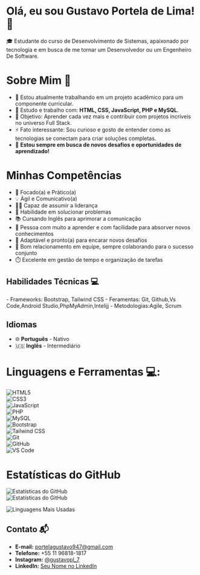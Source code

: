 <h1>Olá, eu sou Gustavo Portela de Lima! 👋 </h1>

🎓 Estudante do curso de Desenvolvimento de Sistemas, apaixonado por tecnologia e em busca de me tornar um Desenvolvedor ou um Engenheiro De Software.

<h1> Sobre Mim   🌟</h1>

- 🔭 Estou atualmente trabalhando em um projeto acadêmico para um componente curricular.  
- 🌱 Estudo e trabalho com: **HTML, CSS, JavaScript, PHP e MySQL**.  
- 🎯 Objetivo: Aprender cada vez mais e contribuir com projetos incríveis no universo Full Stack.  
- ⚡ Fato interessante: Sou curioso e gosto de entender como as tecnologias se conectam para criar soluções completas.  
- 🌟 **Estou sempre em busca de novos desafios e oportunidades de aprendizado!**
 
<h1>Minhas Competências </h1>

- 🎯 Focado(a) e Prático(a)  
- 💡 Ágil e Comunicativo(a)  
- 🧑‍🏫 Capaz de assumir a liderança  
- 🧩 Habilidade em solucionar problemas  
- 📚 Cursando Inglês para aprimorar a comunicação 
- 🚀 Pessoa com muito a aprender e com facilidade para absorver novos conhecimentos  
- 🔄 Adaptável e pronto(a) para encarar novos desafios  
- 🤝 Bom relacionamento em equipe, sempre colaborando para o sucesso conjunto  
- ⏱️ Excelente em gestão de tempo e organização de tarefas

<h2>Habilidades Técnicas 💻 </h2>
- Frameworks: Bootstrap, Tailwind CSS
- Feramentas: Git, Github,Vs Code,Android Studio,PhpMyAdmin,Intelijj
- Metodologias:Agile, Scrum


  

## **Idiomas**  
- 🌐 **Português** - Nativo  
- 🇺🇸 **Inglês** - Intermediário







<h1>Linguagens e Ferramentas 💻: </h1>


![HTML5](https://img.shields.io/badge/HTML5-E34F26?style=flat-square&logo=html5&logoColor=white)  
![CSS3](https://img.shields.io/badge/CSS3-1572B6?style=flat-square&logo=css3&logoColor=white)  
![JavaScript](https://img.shields.io/badge/JavaScript-F7DF1E?style=flat-square&logo=javascript&logoColor=black)  
![PHP](https://img.shields.io/badge/PHP-777BB4?style=flat-square&logo=php&logoColor=white)  
![MySQL](https://img.shields.io/badge/MySQL-4479A1?style=flat-square&logo=mysql&logoColor=white)  
![Bootstrap](https://img.shields.io/badge/Bootstrap-563D7C?style=flat-square&logo=bootstrap&logoColor=white)  
![Tailwind CSS](https://img.shields.io/badge/Tailwind%20CSS-38B2AC?style=flat-square&logo=tailwind-css&logoColor=white)  
![Git](https://img.shields.io/badge/Git-F05032?style=flat-square&logo=git&logoColor=white)  
![GitHub](https://img.shields.io/badge/GitHub-181717?style=flat-square&logo=github&logoColor=white)  
![VS Code](https://img.shields.io/badge/VS%20Code-007ACC?style=flat-square&logo=visual-studio-code&logoColor=white)  



  <h1>Estatísticas do GitHub </h1>

![Estatísticas do GitHub](https://github-readme-stats.vercel.app/api?username=devportela&show_icons=true&theme=dark)  
![Estatísticas do GitHub](https://github-readme-streak-stats.herokuapp.com/?user=devportela&theme=dark&hide_border=false)


![Linguagens Mais Usadas](https://github-readme-stats.vercel.app/api/top-langs/?username=devportela&layout=compact&theme=dark)


## **Contato** 📬
- **E-mail:** [portelagustavo947@gmail.com](mailto:portelagustavo947@gmail.com)
- **Telefone:** +55 11 96818-1817
- **Instagram:** [@gustavopl_7](https://www.instagram.com/gustavopl_7)
- **LinkedIn:** [Seu Nome no LinkedIn](https://www.linkedin.com/in/seu-nome-aqui)

